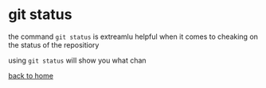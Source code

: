 # git status

the command `git status` is extreamlu helpful when it comes to cheaking on the status of the repositiory

using `git status` will show you what chan

[back to home](../README.md)